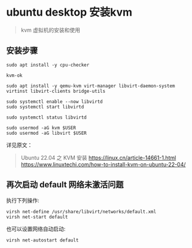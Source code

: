 # ubuntu desktop 安装kvm
> kvm 虚拟机的安装和使用

## 安装步骤

```
sudo apt install -y cpu-checker

kvm-ok

sudo apt install -y qemu-kvm virt-manager libvirt-daemon-system virtinst libvirt-clients bridge-utils

sudo systemctl enable --now libvirtd
sudo systemctl start libvirtd

sudo systemctl status libvirtd

sudo usermod -aG kvm $USER
sudo usermod -aG libvirt $USER
```

详见原文：

> Ubuntu 22.04 之 KVM 安装 https://linux.cn/article-14661-1.html
> https://www.linuxtechi.com/how-to-install-kvm-on-ubuntu-22-04/


## 再次启动 default 网络未激活问题

执行下列操作:

```
virsh net-define /usr/share/libvirt/networks/default.xml 
virsh net-start default
```

也可以设置网络自动启动:

```
virsh net-autostart default
```